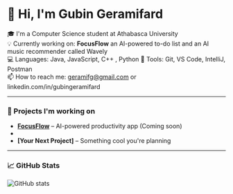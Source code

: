 # 👋 Hi, I'm Gubin Geramifard

🎓 I'm a Computer Science student at Athabasca University  
💡 Currently working on: **FocusFlow** an AI-powered to-do list and an AI music recommender called Wavely   
💻 Languages: Java, JavaScript, C++ , Python 
🔧 Tools: Git, VS Code, IntelliJ, Postman  
📫 How to reach me: geramifg@gmail.com or linkedin.com/in/gubingeramifard

---

### 🚀 Projects I'm working on
- **[FocusFlow](#)** – AI-powered productivity app (Coming soon)
- 
- **[Your Next Project]** – Something cool you're planning

---

### 📈 GitHub Stats
![GitHub stats](https://github-readme-stats.vercel.app/api?username=your-username&show_icons=true&theme=tokyonight)

<!-- Replace 'your-username' with your actual GitHub username -->
